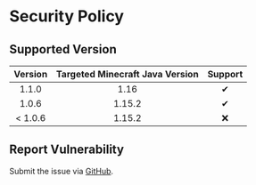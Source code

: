 # Security Policy

## Supported Version

| **Version** | **Targeted Minecraft Java Version** | **Support** |
|:---:|:---:|:---:|
| 1.1.0 | 1.16 | ✔ |
| 1.0.6 | 1.15.2 | ✔ |
| < 1.0.6 | 1.15.2 | ❌ |

## Report Vulnerability

Submit the issue via [GitHub](https://github.com/hugoalh/Minecraft.Java.DataPack.TagPlus/issues).
